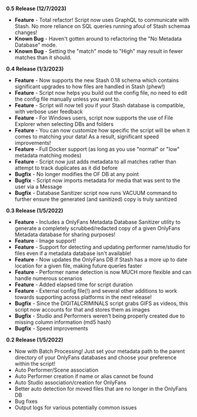 **0.5 Release (12/7/2023)**
-  **Feature** - Total refactor! Script now uses GraphQL to communicate with Stash. No more reliance on SQL queries running afoul of Stash schemaa changes!
-  **Known Bug** - Haven't gotten around to refactoring the "No Metadata Database" mode.
-  **Known Bug** - Setting the "match" mode to "High" may result in fewer matches than it should.

**0.4 Release (1/3/2023)**
-  **Feature** - Now supports the new Stash 0.18 schema which contains significant upgrades to how files are handled in Stash (phew!)
-  **Feature** - Script now helps you build out the config file, no need to edit the config file manually unless you want to.
-  **Feature** - Script will now tell you if your Stash database is compatible, with verbose user feedback
-  **Feature** - For Windows users, script now supports the use of File Explorer when selecting DBs and folders
-  **Feature** - You can now customize how specific the script will be when it comes to matching your data! As a result, significant speed improvements!
-  **Feature** - Full Docker support (as long as you use "normal" or "low" metadata matching modes)
-  **Feature** - Script now just adds metadata to all matches rather than attempt to track duplicates as it did before
-  **Bugfix**  - No longer modifies the OF DB at any point
-  **Bugfix**  - Script now imports metadata for media that was sent to the user via a Message
-  **Bugfix**  - Database Sanitizer script now runs VACUUM command to further ensure the generated (and sanitized) copy is truly sanitized

**0.3 Release (1/5/2022)**
-  **Feature** - Includes a OnlyFans Metadata Database Sanitizer utility to generate a completely scrubbed/redacted copy of a given OnlyFans Metadata database for sharing purposes!
-  **Feature** - Image support!
-  **Feature** - Support for detecting and updating performer name/studio for files even if a metadata database isn't available!
-  **Feature** - Now updates the OnlyFans DB if Stash has a more up to date location for a given file, making future queries faster
-  **Feature** - Performer name detection is now MUCH more flexible and can handle numerous scenarios 
-  **Feature** - Added elapsed time for script duration
-  **Feature** - External config file(!) and several other additions to work towards supporting across platforms in the next release!
-  **Bugfix** - Since the DIGITALCRIMINALS script grabs GIFS as videos, this script now accounts for that and stores them as images
-  **Bugfix** - Studio and Performers weren't being properly created due to missing column information (md5 hash)
-  **Bugfix** - Speed improvements

**0.2 Release (1/5/2022)**
- Now with Batch Processing! Just set your metadata path to the parent directory of your OnlyFans databases and choose your preference within the script!
- Auto Performer/Scene association
- Auto Performer creation if name or alias cannot be found
- Auto Studio association/creation for OnlyFans
- Better auto detection for moved files that are no longer in the OnlyFans DB
- Bug fixes
- Output logs for various potentially common issues
